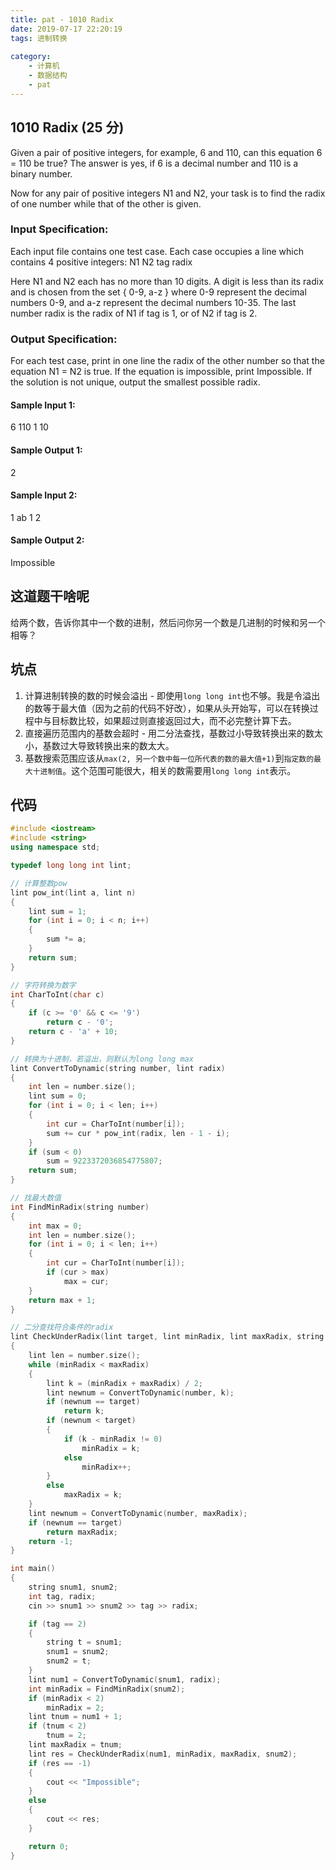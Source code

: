 ```yaml
---
title: pat - 1010 Radix
date: 2019-07-17 22:20:19
tags: 进制转换
    
category:
    - 计算机
    - 数据结构
    - pat
---
```

## 1010 Radix (25 分)
Given a pair of positive integers, for example, 6 and 110, can this equation 6 = 110 be true? The answer is yes, if 6 is a decimal number and 110 is a binary number.

Now for any pair of positive integers N1 and N​2, your task is to find the radix of one number while that of the other is given.
<!--more-->
### Input Specification:
Each input file contains one test case. Each case occupies a line which contains 4 positive integers:
N1 N2 tag radix

Here N1 and N2 each has no more than 10 digits. A digit is less than its radix and is chosen from the set { 0-9, a-z } where 0-9 represent the decimal numbers 0-9, and a-z represent the decimal numbers 10-35. The last number radix is the radix of N1 if tag is 1, or of N2 if tag is 2.

### Output Specification:
For each test case, print in one line the radix of the other number so that the equation N1 = N2 is true. If the equation is impossible, print Impossible. If the solution is not unique, output the smallest possible radix.

#### Sample Input 1:
6 110 1 10

#### Sample Output 1:
2

#### Sample Input 2:
1 ab 1 2

#### Sample Output 2:
Impossible

## 这道题干啥呢
给两个数，告诉你其中一个数的进制，然后问你另一个数是几进制的时候和另一个相等？

## 坑点
1. 计算进制转换的数的时候会溢出 - 即使用`long long int`也不够。我是令溢出的数等于最大值（因为之前的代码不好改），如果从头开始写，可以在转换过程中与目标数比较，如果超过则直接返回过大，而不必完整计算下去。
2. 直接遍历范围内的基数会超时 - 用二分法查找，基数过小导致转换出来的数太小，基数过大导致转换出来的数太大。
3. 基数搜索范围应该从`max(2, 另一个数中每一位所代表的数的最大值+1)`到`指定数的最大十进制值`。这个范围可能很大，相关的数需要用`long long int`表示。

## 代码
``` c++
#include <iostream>
#include <string>
using namespace std;

typedef long long int lint;

// 计算整数pow
lint pow_int(lint a, lint n)
{
    lint sum = 1;
    for (int i = 0; i < n; i++)
    {
        sum *= a;
    }
    return sum;
}

// 字符转换为数字
int CharToInt(char c)
{
    if (c >= '0' && c <= '9')
        return c - '0';
    return c - 'a' + 10;
}

// 转换为十进制，若溢出，则默认为long long max
lint ConvertToDynamic(string number, lint radix)
{
    int len = number.size();
    lint sum = 0;
    for (int i = 0; i < len; i++)
    {
        int cur = CharToInt(number[i]);
        sum += cur * pow_int(radix, len - 1 - i);
    }
    if (sum < 0)
        sum = 9223372036854775807;
    return sum;
}

// 找最大数值
int FindMinRadix(string number)
{
    int max = 0;
    int len = number.size();
    for (int i = 0; i < len; i++)
    {
        int cur = CharToInt(number[i]);
        if (cur > max)
            max = cur;
    }
    return max + 1;
}

// 二分查找符合条件的radix
lint CheckUnderRadix(lint target, lint minRadix, lint maxRadix, string number)
{
    lint len = number.size();
    while (minRadix < maxRadix)
    {
        lint k = (minRadix + maxRadix) / 2;
        lint newnum = ConvertToDynamic(number, k);
        if (newnum == target)
            return k;
        if (newnum < target)
        {
            if (k - minRadix != 0)
                minRadix = k;
            else
                minRadix++;
        }
        else
            maxRadix = k;
    }
    lint newnum = ConvertToDynamic(number, maxRadix);
    if (newnum == target)
        return maxRadix;
    return -1;
}

int main()
{
    string snum1, snum2;
    int tag, radix;
    cin >> snum1 >> snum2 >> tag >> radix;

    if (tag == 2)
    {
        string t = snum1;
        snum1 = snum2;
        snum2 = t;
    }
    lint num1 = ConvertToDynamic(snum1, radix);
    int minRadix = FindMinRadix(snum2);
    if (minRadix < 2)
        minRadix = 2;
    lint tnum = num1 + 1;
    if (tnum < 2)
        tnum = 2;
    lint maxRadix = tnum;
    lint res = CheckUnderRadix(num1, minRadix, maxRadix, snum2);
    if (res == -1)
    {
        cout << "Impossible";
    }
    else
    {
        cout << res;
    }

    return 0;
}
```